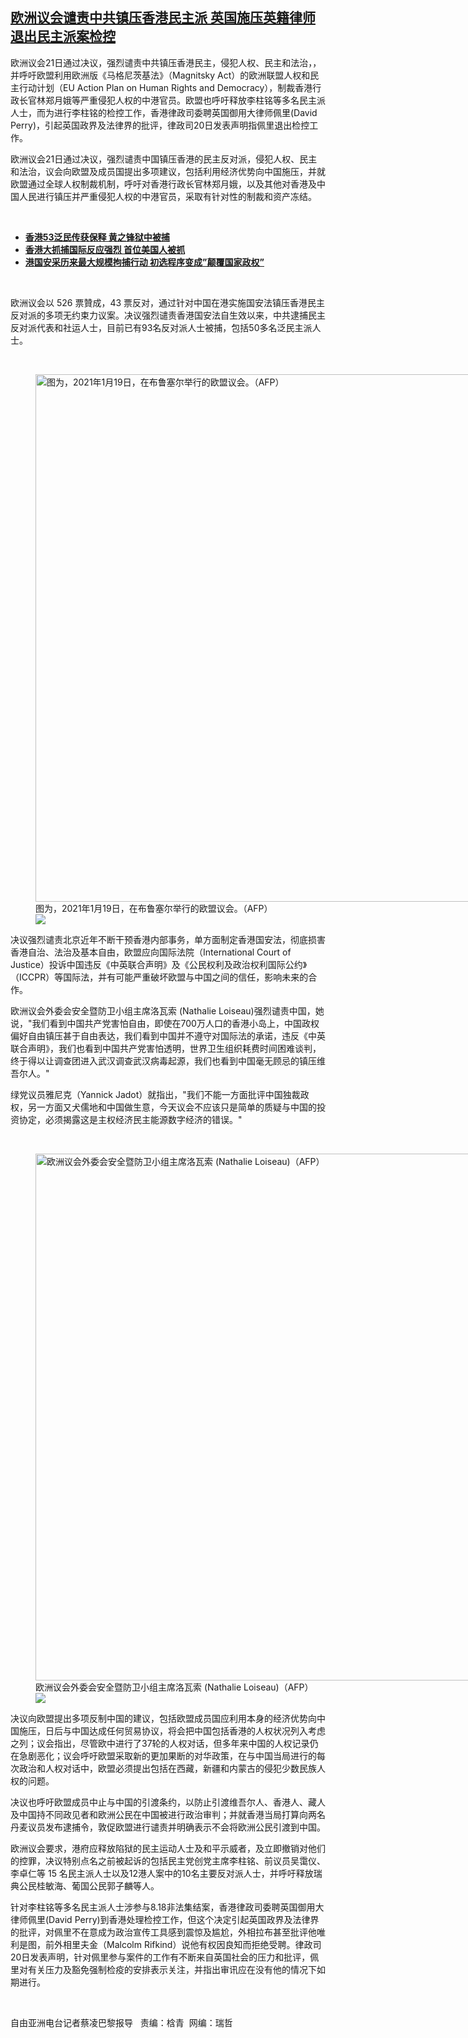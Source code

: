<!--1611258240000-->
[欧洲议会谴责中共镇压香港民主派 英国施压英籍律师退出民主派案检控](https://www.rfa.org/mandarin/yataibaodao/gangtai/cl-01212021140746.html)
------

<p>欧洲议会21日通过决议，强烈谴责中共镇压香港民主，侵犯人权、民主和法治，，并呼吁欧盟利用欧洲版《马格尼茨基法》（Magnitsky Act）的欧洲联盟人权和民主行动计划（EU Action Plan on Human Rights and Democracy），制裁香港行政长官林郑月娥等严重侵犯人权的中港官员。欧盟也呼吁释放李柱铭等多名民主派人士，而为进行李柱铭的检控工作，香港律政司委聘英国御用大律师佩里(David Perry)，引起英国政界及法律界的批评，律政司20日发表声明指佩里退出检控工作。</p><p>欧洲议会21日通过决议，强烈谴责中国镇压香港的民主反对派，侵犯人权、民主和法治，议会向欧盟及成员国提出多项建议，包括利用经济优势向中国施压，并就欧盟通过全球人权制裁机制，呼吁对香港行政长官林郑月娥，以及其他对香港及中国人民进行镇压并严重侵犯人权的中港官员，采取有针对性的制裁和资产冻结。</p><p><br/></p><ul><li><strong><a href="https://www.rfa.org/mandarin/Xinwen/6-01072021101750.html">香港53泛民传获保释 黄之锋狱中被捕</a></strong></li><li><strong><a href="https://www.rfa.org/mandarin/yataibaodao/junshiwaijiao/jt-01062021144652.html">香港大抓捕国际反应强烈 首位美国人被抓</a></strong></li><li><a href="https://www.rfa.org/mandarin/yataibaodao/al-01062021053405.html"><strong>港国安采历来最大规模拘捕行动 初选程序变成”颠覆国家政权”</strong></a></li></ul><p><br/></p><p>欧洲议会以 526 票贊成，43 票反对，通过针对中国在港实施国安法镇压香港民主反对派的多项无约束力议案。决议强烈谴责香港国安法自生效以来，中共逮捕民主反对派代表和社运人士，目前已有93名反对派人士被捕，包括50多名泛民主派人士。</p><p><br/></p><p><figure class="image-richtext image-inline captioned" style="width:1500px;"><img alt="图为，2021年1月19日，在布鲁塞尔举行的欧盟议会。（AFP）" height="844" src="https://www.rfa.org/mandarin/yataibaodao/gangtai/cl-01212021140746.html/000_8z29pw.jpg/@@images/c587d8ca-8cf9-4eea-b13a-e6a0c1258d22.jpeg" title="000_8Z29PW.jpg" width="1500"/><figcaption class="image-caption">图为，2021年1月19日，在布鲁塞尔举行的欧盟议会。（AFP）</figcaption><small></small><div id="zoomattribute"><a data-caption="图为，2021年1月19日，在布鲁塞尔举行的欧盟议会。（AFP）" data-fancybox="" href="https://www.rfa.org/mandarin/yataibaodao/gangtai/cl-01212021140746.html/000_8z29pw.jpg" id="single_image" title="图为，2021年1月19日，在布鲁塞尔举行的欧盟议会。（AFP）"><img src="/++plone++rfa-resources/img/icon-zoom.png"/></a></div></figure></p><p>决议强烈谴责北京近年不断干预香港内部事务，单方面制定香港国安法，彻底损害香港自治、法治及基本自由，欧盟应向国际法院（International Court of Justice）投诉中国违反《中英联合声明》及《公民权利及政治权利国际公约》（ICCPR）等国际法，并有可能严重破坏欧盟与中国之间的信任，影响未来的合作。</p><p>欧洲议会外委会安全暨防卫小组主席洛瓦索 (Nathalie Loiseau)强烈谴责中国，她说，"我们看到中国共产党害怕自由，即使在700万人口的香港小岛上，中国政权偏好自由镇压甚于自由表达，我们看到中国并不遵守对国际法的承诺，违反《中英联合声明》，我们也看到中国共产党害怕透明，世界卫生组织耗费时间困难谈判，终于得以让调查团进入武汉调查武汉病毒起源，我们也看到中国毫无顾忌的镇压维吾尔人。"</p><p>绿党议员雅尼克（Yannick Jadot）就指出，"我们不能一方面批评中国独裁政权，另一方面又犬儒地和中国做生意，今天议会不应该只是简单的质疑与中国的投资协定，必须揭露这是主权经济民主能源数字经济的错误。"</p><p><br/></p><p><figure class="image-richtext image-inline captioned" style="width:1500px;"><img alt="欧洲议会外委会安全暨防卫小组主席洛瓦索 (Nathalie Loiseau)（AFP）" height="843" src="https://www.rfa.org/mandarin/yataibaodao/gangtai/cl-01212021140746.html/000_1tl97w.jpg/@@images/b9c775de-ce17-48af-9057-c84ee6da9083.jpeg" title="000_1TL97W.jpg" width="1500"/><figcaption class="image-caption">欧洲议会外委会安全暨防卫小组主席洛瓦索 (Nathalie Loiseau)（AFP）</figcaption><small></small><div id="zoomattribute"><a data-caption="欧洲议会外委会安全暨防卫小组主席洛瓦索 (Nathalie Loiseau)（AFP）" data-fancybox="" href="https://www.rfa.org/mandarin/yataibaodao/gangtai/cl-01212021140746.html/000_1tl97w.jpg" id="single_image" title="欧洲议会外委会安全暨防卫小组主席洛瓦索 (Nathalie Loiseau)（AFP）"><img src="/++plone++rfa-resources/img/icon-zoom.png"/></a></div></figure></p><p>决议向欧盟提出多项反制中国的建议，包括欧盟成员国应利用本身的经济优势向中国施压，日后与中国达成任何贸易协议，将会把中国包括香港的人权状况列入考虑之列；议会指出，尽管欧中进行了37轮的人权对话，但多年来中国的人权记录仍在急剧恶化；议会呼吁欧盟采取新的更加果断的对华政策，在与中国当局进行的每次政治和人权对话中，欧盟必须提出包括在西藏，新疆和内蒙古的侵犯少数民族人权的问题。</p><p>决议也呼吁欧盟成员中止与中国的引渡条约，以防止引渡维吾尔人、香港人、藏人及中国持不同政见者和欧洲公民在中国被进行政治审判；并就香港当局打算向两名丹麦议员发布逮捕令，敦促欧盟进行谴责并明确表示不会将欧洲公民引渡到中国。</p><p>欧洲议会要求，港府应释放陷狱的民主运动人士及和平示威者，及立即撤销对他们的控罪，决议特别点名之前被起诉的包括民主党创党主席李柱铭、前议员吴霭仪、李卓仁等 15 名民主派人士以及12港人案中的10名主要反对派人士，并呼吁释放瑞典公民桂敏海、葡国公民郭子麟等人。</p><p>针对李柱铭等多名民主派人士涉参与8.18非法集结案，香港律政司委聘英国御用大律师佩里(David Perry)到香港处理检控工作，但这个决定引起英国政界及法律界的批评，对佩里不在意成为政治宣传工具感到震惊及尴尬，外相拉布甚至批评他唯利是图，前外相里夫金（Malcolm Rifkind）说他有权因良知而拒绝受聘。律政司20日发表声明，针对佩里参与案件的工作有不断来自英国社会的压力和批评，佩里对有关压力及豁免强制检疫的安排表示关注，并指出审讯应在没有他的情况下如期进行。</p><p><br/></p><p>自由亚洲电台记者蔡凌巴黎报导   责编：梒青  网编：瑞哲</p>

